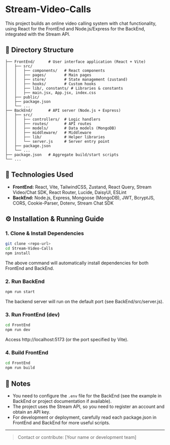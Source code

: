 # Stream-Video-Calls

This project builds an online video calling system with chat functionality, using React for the FrontEnd and Node.js/Express for the BackEnd, integrated with the Stream API.

## 📁 Directory Structure

```
├── FrontEnd/      # User interface application (React + Vite)
│   ├── src/
│   │   ├── components/   # React components
│   │   ├── pages/        # Main pages
│   │   ├── store/        # State management (zustand)
│   │   ├── hooks/        # Custom hooks
│   │   ├── lib/, constants/ # Libraries & constants
│   │   ├── main.jsx, App.jsx, index.css
│   ├── public/
│   ├── package.json
│   └── ...
├── BackEnd/       # API server (Node.js + Express)
│   ├── src/
│   │   ├── controllers/  # Logic handlers
│   │   ├── routes/       # API routes
│   │   ├── models/       # Data models (MongoDB)
│   │   ├── middleware/   # Middleware
│   │   ├── lib/          # Helper libraries
│   │   └── server.js     # Server entry point
│   ├── package.json
│   └── ...
├── package.json   # Aggregate build/start scripts
└── ...
```

## 🚀 Technologies Used

- **FrontEnd:** React, Vite, TailwindCSS, Zustand, React Query, Stream Video/Chat SDK, React Router, Lucide, DaisyUI, ESLint
- **BackEnd:** Node.js, Express, Mongoose (MongoDB), JWT, BcryptJS, CORS, Cookie-Parser, Dotenv, Stream Chat SDK

## ⚙️ Installation & Running Guide

### 1. Clone & Install Dependencies

```bash
git clone <repo-url>
cd Stream-Video-Calls
npm install
```

The above command will automatically install dependencies for both FrontEnd and BackEnd.

### 2. Run BackEnd

```bash
npm run start
```

The backend server will run on the default port (see BackEnd/src/server.js).

### 3. Run FrontEnd (dev)

```bash
cd FrontEnd
npm run dev
```

Access http://localhost:5173 (or the port specified by Vite).

### 4. Build FrontEnd

```bash
cd FrontEnd
npm run build
```

## 📝 Notes

- You need to configure the `.env` file for the BackEnd (see the example in BackEnd or project documentation if available).
- The project uses the Stream API, so you need to register an account and obtain an API key.
- For development or deployment, carefully read each package.json in FrontEnd and BackEnd for more useful scripts.

---

> Contact or contribute: [Your name or development team]
